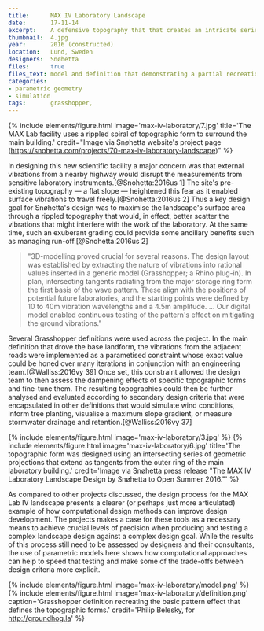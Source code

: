 ```yaml
---
title:      MAX IV Laboratory Landscape
date:       17-11-14
excerpt:    A defensive topography that that creates an intricate series of rolling mounds to dampen vibrations from a nearby highway.
thumbnail:  4.jpg
year:       2016 (constructed)
location:   Lund, Sweden
designers:  Snøhetta
files:      true
files_text: model and definition that demonstrating a partial recreation of this project
categories:
- parametric geometry
- simulation
tags:       grasshopper,
---
```


{% include elements/figure.html image='max-iv-laboratory/7.jpg' title='The MAX Lab facility uses a rippled spiral of topographic form to surround the main building.' credit="Image via Snøhetta website's project page (https://snohetta.com/projects/70-max-iv-laboratory-landscape)" %}

In designing this new scientific facility a major concern was that external vibrations from a nearby highway would disrupt the measurements from sensitive laboratory instruments.[@Snohetta:2016us 1] The site's pre-existing topography — a flat slope — heightened this fear as it enabled surface vibrations to travel freely.[@Snohetta:2016us 2] Thus a key design goal for Snøhetta's design was to maximise the landscape's surface area through a rippled topography that would, in effect, better scatter the vibrations that might interfere with the work of the laboratory. At the same time, such an exuberant grading could provide some ancillary benefits such as managing  run-off.[@Snohetta:2016us 2]

> "3D-modelling proved crucial for several reasons. The design layout was established by extracting the nature of vibrations into rational values inserted in a generic model (Grasshopper; a Rhino plug-in). In plan, intersecting tangents radiating from the major storage ring form the first basis of the wave pattern. These align with the positions of potential future laboratories, and the starting points were defined by 10 to 40m vibration wavelengths and a 4.5m amplitude. ... Our digital model enabled continuous testing of the pattern's effect on mitigating the ground vibrations."

Several Grasshopper definitions were used across the project. In the main definition that drove the base landform, the vibrations from the adjacent roads were implemented as a parametised constraint whose exact value could be honed over many iterations in conjunction with an engineering team.[@Walliss:2016vy 39] Once set, this constraint allowed the design team to then assess the dampening effects of specific topographic forms and fine-tune them. The resulting topographies could then be further analysed and evaluated according to secondary design criteria that were encapsulated in other definitions that would simulate wind conditions, inform tree planting, visualise a maximum slope gradient, or measure stormwater drainage and retention.[@Walliss:2016vy 37]

{% include elements/figure.html image='max-iv-laboratory/3.jpg' %}
{% include elements/figure.html image='max-iv-laboratory/6.jpg' title='The topographic form was designed using an intersecting series of geometric projections that extend as tangents from the outer ring of the main laboratory building.' credit='Image via Snøhetta  press release "The MAX IV Laboratory Landscape Design by Snøhetta to Open Summer 2016."' %}

As compared to other projects discussed, the design process for the MAX Lab IV landscape presents a clearer (or perhaps just more articulated) example of how computational design methods can improve design development. The projects makes a case for these tools as a necessary means to achieve crucial levels of precision when producing and testing a complex landscape design against a complex design goal. While the results of this process still need to be assessed by designers and their consultants, the use of parametric models here shows how computational approaches can help to speed that testing and make some of the trade-offs between design criteria more explicit.

{% include elements/figure.html image='max-iv-laboratory/model.png' %}
{% include elements/figure.html image='max-iv-laboratory/definition.png' caption='Grasshopper definition recreating the basic pattern effect that defines the topographic forms.' credit='Philip Belesky, for http://groundhog.la' %}
